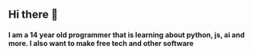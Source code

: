 ## Hi there 👋
<h4>I am a 14 year old programmer that is learning about python, js, ai and more. I also want to make free tech and other software</h4>

<!--
**kokorocks/kokorocks** is a ✨ _special_ ✨ repository because its `README.md` (this file) appears on your GitHub profile.

Here are some ideas to get you started:

- 🔭 I’m currently working on ...
- 🌱 I’m currently learning more and more about coding
- 👯 I’m looking to collaborate on bhgstudios with EliasElliotson
- 🤔 I’m looking for help with ...
- 💬 Ask me about ...
- 📫 How to reach me: ...
- 😄 Pronouns: ...
- ⚡ Fun fact: ...
-->
